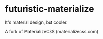 # futuristic-materialize
It's material design, but cooler.

A fork of MaterializeCSS (materializecss.com)
